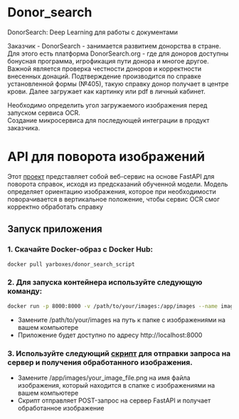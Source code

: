 # Donor_search
DonorSearch: Deep Learning для работы с документами

Заказчик - DonorSearch -  занимается развитием донорства в стране. Для этого есть платформа DonorSearch.org - где для доноров доступны бонусная программа, игрофикация пути донора и многое другое. Важной является проверка честности доноров и корректности внесенных донаций. Подтверждение производится по справке установленной формы (№405), такую справку донор получает в центре крови.  Далее загружает как картинку или pdf в личный кабинет. 

Необходимо определить угол загружаемого изображения перед запуском сервиса OCR. \
Создание микросервиса для последующей интеграции в продукт заказчика.

# API для поворота изображений

Этот [проект](https://github.com/eshubina/Donor_search/tree/main/donor_search_app) представляет собой веб-сервис на основе FastAPI для поворота справок, исходя из предсказаний обученной модели. Модель определяет ориентацию изображения, которое при необходимости поворачивается в вертикальное положение, чтобы сервис OCR смог корректно обработать справку

## Запуск приложения

### 1. Скачайте Docker-образ с Docker Hub:

```bash
docker pull yarboxes/donor_search_script
```

### 2. Для запуска контейнера используйте следующую команду:

```bash
docker run -p 8000:8000 -v /path/to/your/images:/app/images --name image_rotation yarboxes/donor_search_script
```

- Замените /path/to/your/images на путь к папке с изображениями на вашем компьютере
- Приложение будет доступно по адресу http://localhost:8000

### 3. Используйте следующий [скрипт](https://github.com/eshubina/Donor_search/blob/main/donor_search_app/test_image_rotation_request.py) для отправки запроса на сервер и получения обработанного изображения.

- Замените /app/images/your_image_file.png на имя файла изображения, который находится в спапке с изображениями на вашем компьютере
- Скрипт отправляет POST-запрос на сервер FastAPI и получает обработанное изображение

